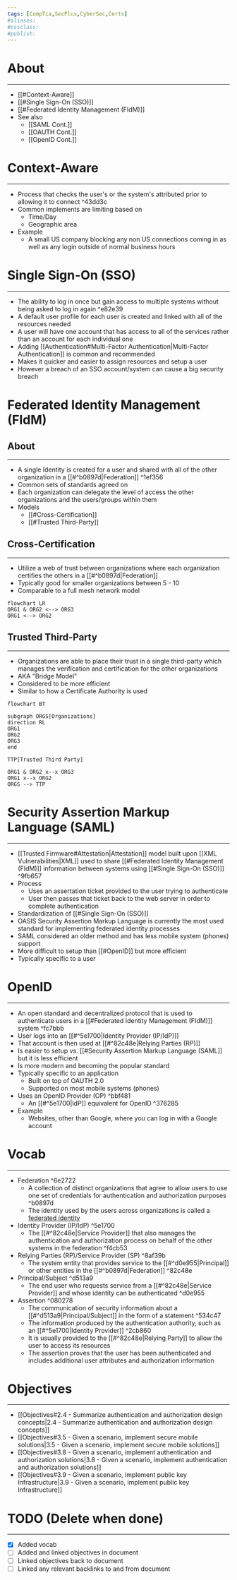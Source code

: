 ```yaml
---
tags: [CompTia,SecPlus,CyberSec,Certs]
#aliases:
#cssclass:
#publish:
---
```


# About
---
- [[#Context-Aware]]
- [[#Single Sign-On (SSO)]]
- [[#Federated Identity Management (FIdM)]]
- See also
	- [[SAML Cont.]]
	- [[OAUTH Cont.]]
	- [[OpenID Cont.]]

# Context-Aware
---
- Process that checks the user's or the system's attributed prior to allowing it to connect ^43dd3c
- Common implements are limiting based on
	- Time/Day
	- Geographic area
- Example
	- A small US company blocking any non US connections coming in as well as any login outside of normal business hours

# Single Sign-On (SSO)
---
- The ability to log in once but gain access to multiple systems without being asked to log in again ^e82e39
- A default user profile for each user is created and linked with all of the resources needed
- A user will have one account that has access to all of the services rather than an account for each individual one
- Adding [[Authentication#Multi-Factor Authentication|Multi-Factor Authentication]] is common and recommended
- Makes it quicker and easier to assign resources and setup a user
- However a breach of an SSO account/system can cause a big security breach

# Federated Identity Management (FIdM)

## About
---
- A single Identity is created for a user and shared with all of the other organization in a [[#^b0897d|Federation]] ^1ef356
- Common sets of standards agreed on
- Each organization can delegate the level of access the other organizations and the users/groups within them
- Models
	- [[#Cross-Certification]]
	- [[#Trusted Third-Party]]

## Cross-Certification
---
- Utilize a web of trust between organizations where each organization certifies the others in a [[#^b0897d|Federation]]
- Typically good for smaller organizations between 5 - 10
- Comparable to a full mesh network model

```mermaid
flowchart LR
ORG1 & ORG2 <--> ORG3
ORG1 <--> ORG2
```

## Trusted Third-Party
---
- Organizations are able to place their trust in a single third-party which manages the verification and certification for the other organizations
- AKA "Bridge Model"
- Considered to be more efficient
- Similar to how a Certificate Authority is used

```mermaid
flowchart BT

subgraph ORGS[Organizations]
direction RL
ORG1
ORG2
ORG3
end

TTP[Trusted Third Party]

ORG1 & ORG2 x--x ORG3
ORG1 x--x ORG2
ORGS --> TTP
```

# Security Assertion Markup Language (SAML)
---
- [[Trusted Firmware#Attestation|Attestation]] model built upon [[XML Vulnerabilities|XML]] used to share [[#Federated Identity Management (FIdM)]] information between systems using [[#Single Sign-On (SSO)]] ^9fb657
- Process
	- Uses an assertation ticket provided to the user trying to authenticate
	- User then passes that ticket back to the web server in order to complete authentication
- Standardization of [[#Single Sign-On (SSO)]]
- OASIS Security Assertion Markup Language is currently the most used standard for implementing federated identity processes
- SAML considered an older method and has less mobile system (phones) support
- More difficult to setup than [[#OpenID]] but more efficient
- Typically specific to a user

# OpenID
---
- An open standard and decentralized protocol that is used to authenticate users in a [[#Federated Identity Management (FIdM)]] system ^fc7bbb
- User logs into an [[#^5e1700|Identity Provider (IP/IdP)]]
- That account is then used at [[#^82c48e|Relying Parties (RP)]]
- Is easier to setup vs. [[#Security Assertion Markup Language (SAML]] but it is less efficient
- Is more modern and becoming the popular standard
- Typically specific to an application
	- Built on top of OAUTH 2.0
	- Supported on most mobile systems (phones)
- Uses an OpenID Provider (OP) ^bbf481
	- An [[#^5e1700|IdP]] equivalent for OpenID  ^376285
- Example
	- Websites, other than Google, where you can log in with a Google account

# Vocab
---
- Federation ^6e2722
	- A collection of distinct organizations that agree to allow users to use one set of credentials for authentication and authorization purposes ^b0897d
	- The identity used by the users across organizations is called a <u>federated identity</u>
- Identity Provider (IP/IdP) ^5e1700
	- The [[#^82c48e|Service Provider]] that also manages the authentication and authorization process on behalf of the other systems in the federation ^f4cb53
- Relying Parties (RP)/Service Provider (SP) ^8af39b
	- The system entity that provides service to the [[#^d0e955|Principal]] or other entities in the [[#^b0897d|Federation]] ^82c48e
- Principal/Subject ^d513a9
	- The end user who requests service from a [[#^82c48e|Service Provider]] and whose identity can be authenticated ^d0e955
- Assertion ^080278
	- The communication of security information about a [[#^d513a9|Principal/Subject]] in the form of a statement ^534c47
	- The information produced by the authentication authority, such as an [[#^5e1700|Identity Provider]] ^2cb860
	- It is usually provided to the [[#^82c48e|Relying Party]] to allow the user to access its resources
	- The assertion proves that the user has been authenticated and includes additional user attributes and authorization information

# Objectives
---
- [[Objectives#2.4 - Summarize authentication and authorization design concepts|2.4 - Summarize authentication and authorization design concepts]]
- [[Objectives#3.5 - Given a scenario, implement secure mobile solutions|3.5 - Given a scenario, implement secure mobile solutions]]
- [[Objectives#3.8 - Given a scenario, implement authentication and authorization solutions|3.8 - Given a scenario, implement authentication and authorization solutions]]
- [[Objectives#3.9 - Given a scenario, implement public key Infrastructure|3.9 - Given a scenario, implement public key Infrastructure]]

# TODO (Delete when done)
---
- [x] Added vocab
- [ ] Added and linked objectives in document
- [ ] Linked objectives back to document
- [ ] Linked any relevant backlinks to and from document